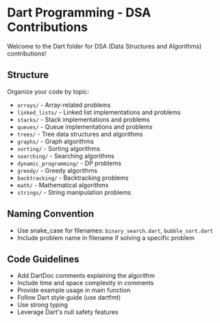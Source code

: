 # Dart Programming - DSA Contributions

Welcome to the Dart folder for DSA (Data Structures and Algorithms) contributions!

## Structure

Organize your code by topic:
- `arrays/` - Array-related problems
- `linked_lists/` - Linked list implementations and problems
- `stacks/` - Stack implementations and problems
- `queues/` - Queue implementations and problems
- `trees/` - Tree data structures and algorithms
- `graphs/` - Graph algorithms
- `sorting/` - Sorting algorithms
- `searching/` - Searching algorithms
- `dynamic_programming/` - DP problems
- `greedy/` - Greedy algorithms
- `backtracking/` - Backtracking problems
- `math/` - Mathematical algorithms
- `strings/` - String manipulation problems

## Naming Convention

- Use snake_case for filenames: `binary_search.dart`, `bubble_sort.dart`
- Include problem name in filename if solving a specific problem

## Code Guidelines

- Add DartDoc comments explaining the algorithm
- Include time and space complexity in comments
- Provide example usage in main function
- Follow Dart style guide (use dartfmt)
- Use strong typing
- Leverage Dart's null safety features
